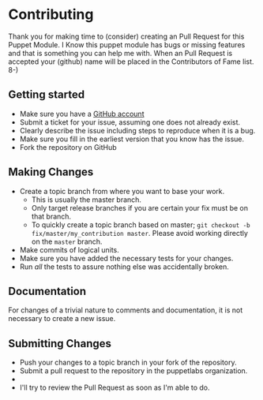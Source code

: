 # Contributing

Thank you for making time to (consider) creating an Pull Request for this
Puppet Module. I Know this puppet module has bugs or missing features and
that is something you can help me with. When an Pull Request is accepted
your (github) name will be placed in the Contributors of Fame list. 8-)

## Getting started

  * Make sure you have a [GitHub account](https://github.com/signup/free)
  * Submit a ticket for your issue, assuming one does not already exist.
  * Clearly describe the issue including steps to reproduce when it is a bug.
  * Make sure you fill in the earliest version that you know has the issue.
  * Fork the repository on GitHub

## Making Changes

* Create a topic branch from where you want to base your work.
    * This is usually the master branch.
    * Only target release branches if you are certain your fix must be on that
    branch.
    * To quickly create a topic branch based on master;
    `git checkout -b fix/master/my_contribution master`.
    Please avoid working directly on the `master` branch.
* Make commits of logical units.
* Make sure you have added the necessary tests for your changes.
* Run _all_ the tests to assure nothing else was accidentally broken.

## Documentation

For changes of a trivial nature to comments and documentation, it is not
necessary to create a new issue.

## Submitting Changes

* Push your changes to a topic branch in your fork of the repository.
* Submit a pull request to the repository in the puppetlabs organization.
*
* I'll try to review the Pull Request as soon as I'm able to do.
